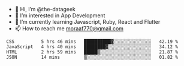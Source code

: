 - 👋 Hi, I’m @the-datageek
- 👀 I’m interested in App Development
- 🌱 I’m currently learning Javascript, Ruby, React and Flutter
- 📫 How to reach me moraaf770@gmail.com

<!---
the-datageek/the-datageek is a ✨ special ✨ repository because its `README.md` (this file) appears on your GitHub profile.
You can click the Preview link to take a look at your changes.
--->
<!--START_SECTION:waka-->

```text
CSS          5 hrs 46 mins   ██████████▓░░░░░░░░░░░░░░   42.19 %
JavaScript   4 hrs 40 mins   ████████▓░░░░░░░░░░░░░░░░   34.12 %
HTML         2 hrs 59 mins   █████▒░░░░░░░░░░░░░░░░░░░   21.87 %
JSON         14 mins         ▒░░░░░░░░░░░░░░░░░░░░░░░░   01.82 %
```

<!--END_SECTION:waka-->
